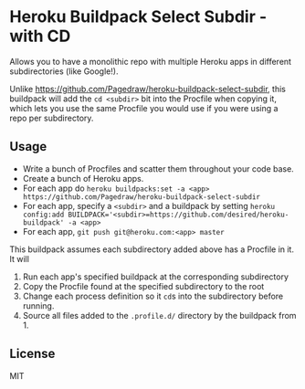 # Heroku Buildpack Select Subdir - with CD

Allows you to have a monolithic repo with multiple Heroku apps in different subdirectories (like Google!).

Unlike https://github.com/Pagedraw/heroku-buildpack-select-subdir, this buildpack will add the `cd <subdir>` bit
into the Procfile when copying it, which lets you use the same Procfile you would use if you were using a repo
per subdirectory.

## Usage

* Write a bunch of Procfiles and scatter them throughout your code base.
* Create a bunch of Heroku apps.
* For each app do `heroku buildpacks:set -a <app> https://github.com/Pagedraw/heroku-buildpack-select-subdir`
* For each app, specify a `<subdir>` and a buildpack by setting
```heroku config:add BUILDPACK='<subdir>=https://github.com/desired/heroku-buildpack' -a <app>```
* For each app, `git push git@heroku.com:<app> master`

This buildpack assumes each subdirectory added above has a Procfile in it. It will

1. Run each app's specified buildpack at the corresponding subdirectory
2. Copy the Procfile found at the specified subdirectory to the root
3. Change each process definition so it `cd`s into the subdirectory before running.
4. Source all files added to the `.profile.d/` directory by the buildpack from 1.

## License

MIT
